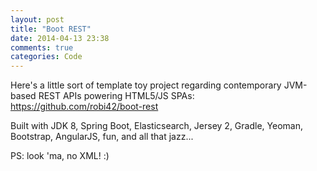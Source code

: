 ```yaml
---
layout: post
title: "Boot REST"
date: 2014-04-13 23:38
comments: true
categories: Code
---
```


Here's a little sort of template toy project regarding contemporary JVM-based REST APIs powering HTML5/JS SPAs: <br>
<https://github.com/robi42/boot-rest>

Built with JDK 8, Spring Boot, Elasticsearch, Jersey 2, Gradle, Yeoman, Bootstrap, AngularJS, fun, and all that jazz...

PS: look 'ma, no XML! :)
